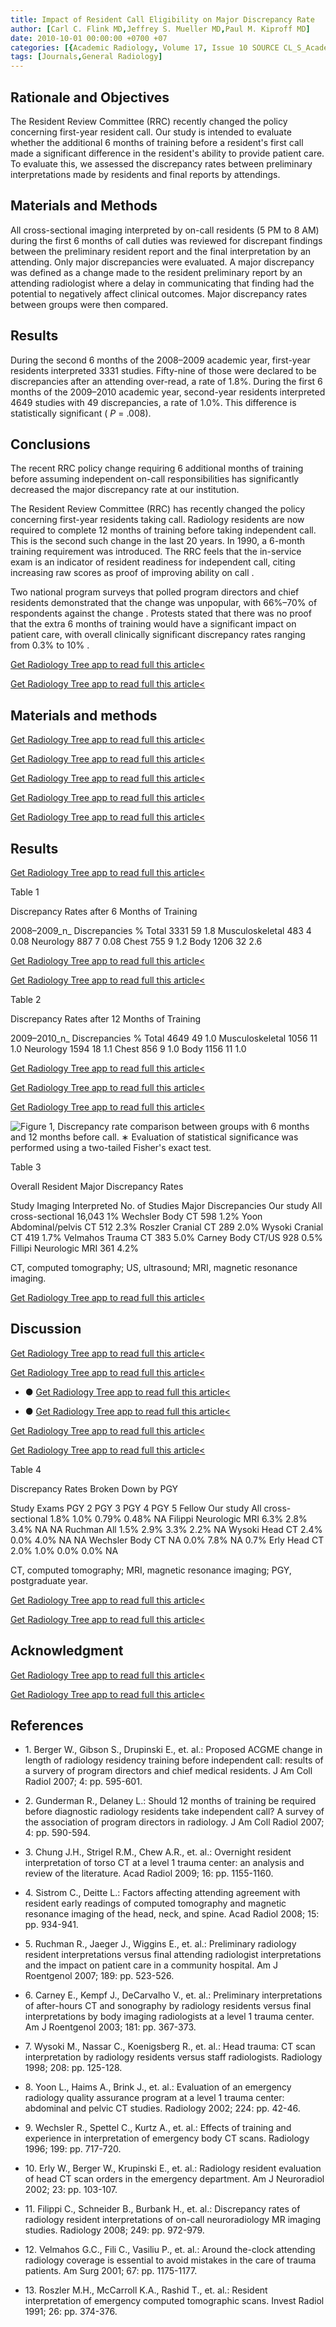 ```yaml
---
title: Impact of Resident Call Eligibility on Major Discrepancy Rate
author: [Carl C. Flink MD,Jeffrey S. Mueller MD,Paul M. Kiproff MD]
date: 2010-10-01 00:00:00 +0700 +07
categories: [{Academic Radiology, Volume 17, Issue 10 SOURCE CL_S_AcademicRadiologyVolume17Issue10 1}]
tags: [Journals,General Radiology]
---
```

## Rationale and Objectives

The Resident Review Committee (RRC) recently changed the policy concerning first-year resident call. Our study is intended to evaluate whether the additional 6 months of training before a resident's first call made a significant difference in the resident's ability to provide patient care. To evaluate this, we assessed the discrepancy rates between preliminary interpretations made by residents and final reports by attendings.

## Materials and Methods

All cross-sectional imaging interpreted by on-call residents (5 PM to 8 AM) during the first 6 months of call duties was reviewed for discrepant findings between the preliminary resident report and the final interpretation by an attending. Only major discrepancies were evaluated. A major discrepancy was defined as a change made to the resident preliminary report by an attending radiologist where a delay in communicating that finding had the potential to negatively affect clinical outcomes. Major discrepancy rates between groups were then compared.

## Results

During the second 6 months of the 2008–2009 academic year, first-year residents interpreted 3331 studies. Fifty-nine of those were declared to be discrepancies after an attending over-read, a rate of 1.8%. During the first 6 months of the 2009–2010 academic year, second-year residents interpreted 4649 studies with 49 discrepancies, a rate of 1.0%. This difference is statistically significant ( _P_ = .008).

## Conclusions

The recent RRC policy change requiring 6 additional months of training before assuming independent on-call responsibilities has significantly decreased the major discrepancy rate at our institution.

The Resident Review Committee (RRC) has recently changed the policy concerning first-year residents taking call. Radiology residents are now required to complete 12 months of training before taking independent call. This is the second such change in the last 20 years. In 1990, a 6-month training requirement was introduced. The RRC feels that the in-service exam is an indicator of resident readiness for independent call, citing increasing raw scores as proof of improving ability on call .

Two national program surveys that polled program directors and chief residents demonstrated that the change was unpopular, with 66%–70% of respondents against the change . Protests stated that there was no proof that the extra 6 months of training would have a significant impact on patient care, with overall clinically significant discrepancy rates ranging from 0.3% to 10% .

[Get Radiology Tree app to read full this article<](https://clinicalpub.com/app)

[Get Radiology Tree app to read full this article<](https://clinicalpub.com/app)

## Materials and methods

[Get Radiology Tree app to read full this article<](https://clinicalpub.com/app)

[Get Radiology Tree app to read full this article<](https://clinicalpub.com/app)

[Get Radiology Tree app to read full this article<](https://clinicalpub.com/app)

[Get Radiology Tree app to read full this article<](https://clinicalpub.com/app)

[Get Radiology Tree app to read full this article<](https://clinicalpub.com/app)

## Results

[Get Radiology Tree app to read full this article<](https://clinicalpub.com/app)

Table 1


Discrepancy Rates after 6 Months of Training


2008–2009_n_ Discrepancies % Total 3331 59 1.8 Musculoskeletal 483 4 0.08 Neurology 887 7 0.08 Chest 755 9 1.2 Body 1206 32 2.6

[Get Radiology Tree app to read full this article<](https://clinicalpub.com/app)

[Get Radiology Tree app to read full this article<](https://clinicalpub.com/app)

Table 2


Discrepancy Rates after 12 Months of Training


2009–2010_n_ Discrepancies % Total 4649 49 1.0 Musculoskeletal 1056 11 1.0 Neurology 1594 18 1.1 Chest 856 9 1.0 Body 1156 11 1.0

[Get Radiology Tree app to read full this article<](https://clinicalpub.com/app)

[Get Radiology Tree app to read full this article<](https://clinicalpub.com/app)

[Get Radiology Tree app to read full this article<](https://clinicalpub.com/app)

![Figure 1, Discrepancy rate comparison between groups with 6 months and 12 months before call. ∗ Evaluation of statistical significance was performed using a two-tailed Fisher's exact test.](https://storage.googleapis.com/dl.dentistrykey.com/clinical/ImpactofResidentCallEligibilityonMajorDiscrepancyRate/0_1s20S1076633210002977.jpg)

Table 3


Overall Resident Major Discrepancy Rates


Study Imaging Interpreted No. of Studies Major Discrepancies Our study All cross-sectional 16,043 1% Wechsler  Body CT 598 1.2% Yoon  Abdominal/pelvis CT 512 2.3% Roszler  Cranial CT 289 2.0% Wysoki  Cranial CT 419 1.7% Velmahos  Trauma CT 383 5.0% Carney  Body CT/US 928 0.5% Fillipi  Neurologic MRI 361 4.2%

CT, computed tomography; US, ultrasound; MRI, magnetic resonance imaging.


[Get Radiology Tree app to read full this article<](https://clinicalpub.com/app)

## Discussion

[Get Radiology Tree app to read full this article<](https://clinicalpub.com/app)

[Get Radiology Tree app to read full this article<](https://clinicalpub.com/app)

- ●
[Get Radiology Tree app to read full this article<](https://clinicalpub.com/app)

- ●
[Get Radiology Tree app to read full this article<](https://clinicalpub.com/app)


[Get Radiology Tree app to read full this article<](https://clinicalpub.com/app)

[Get Radiology Tree app to read full this article<](https://clinicalpub.com/app)

Table 4


Discrepancy Rates Broken Down by PGY


Study Exams PGY 2 PGY 3 PGY 4 PGY 5 Fellow Our study All cross-sectional 1.8% 1.0% 0.79% 0.48% NA Filippi  Neurologic MRI 6.3% 2.8% 3.4% NA NA Ruchman  All 1.5% 2.9% 3.3% 2.2% NA Wysoki  Head CT 2.4% 0.0% 4.0% NA NA Wechsler  Body CT NA 0.0% 7.8% NA 0.7% Erly  Head CT 2.0% 1.0% 0.0% 0.0% NA

CT, computed tomography; MRI, magnetic resonance imaging; PGY, postgraduate year.


[Get Radiology Tree app to read full this article<](https://clinicalpub.com/app)

[Get Radiology Tree app to read full this article<](https://clinicalpub.com/app)

## Acknowledgment

[Get Radiology Tree app to read full this article<](https://clinicalpub.com/app)

[Get Radiology Tree app to read full this article<](https://clinicalpub.com/app)

## References

- 1\. Berger W., Gibson S., Drupinski E., et. al.: Proposed ACGME change in length of radiology residency training before independent call: results of a survery of program directors and chief medical residents. J Am Coll Radiol 2007; 4: pp. 595-601.


- 2\. Gunderman R., Delaney L.: Should 12 months of training be required before diagnostic radiology residents take independent call? A survey of the association of program directors in radiology. J Am Coll Radiol 2007; 4: pp. 590-594.


- 3\. Chung J.H., Strigel R.M., Chew A.R., et. al.: Overnight resident interpretation of torso CT at a level 1 trauma center: an analysis and review of the literature. Acad Radiol 2009; 16: pp. 1155-1160.


- 4\. Sistrom C., Deitte L.: Factors affecting attending agreement with resident early readings of computed tomography and magnetic resonance imaging of the head, neck, and spine. Acad Radiol 2008; 15: pp. 934-941.


- 5\. Ruchman R., Jaeger J., Wiggins E., et. al.: Preliminary radiology resident interpretations versus final attending radiologist interpretations and the impact on patient care in a community hospital. Am J Roentgenol 2007; 189: pp. 523-526.


- 6\. Carney E., Kempf J., DeCarvalho V., et. al.: Preliminary interpretations of after-hours CT and sonography by radiology residents versus final interpretations by body imaging radiologists at a level 1 trauma center. Am J Roentgenol 2003; 181: pp. 367-373.


- 7\. Wysoki M., Nassar C., Koenigsberg R., et. al.: Head trauma: CT scan interpretation by radiology residents versus staff radiologists. Radiology 1998; 208: pp. 125-128.


- 8\. Yoon L., Haims A., Brink J., et. al.: Evaluation of an emergency radiology quality assurance program at a level 1 trauma center: abdominal and pelvic CT studies. Radiology 2002; 224: pp. 42-46.


- 9\. Wechsler R., Spettel C., Kurtz A., et. al.: Effects of training and experience in interpretation of emergency body CT scans. Radiology 1996; 199: pp. 717-720.


- 10\. Erly W., Berger W., Krupinski E., et. al.: Radiology resident evaluation of head CT scan orders in the emergency department. Am J Neuroradiol 2002; 23: pp. 103-107.


- 11\. Filippi C., Schneider B., Burbank H., et. al.: Discrepancy rates of radiology resident interpretations of on-call neuroradiology MR imaging studies. Radiology 2008; 249: pp. 972-979.


- 12\. Velmahos G.C., Fili C., Vasiliu P., et. al.: Around the-clock attending radiology coverage is essential to avoid mistakes in the care of trauma patients. Am Surg 2001; 67: pp. 1175-1177.


- 13\. Roszler M.H., McCarroll K.A., Rashid T., et. al.: Resident interpretation of emergency computed tomographic scans. Invest Radiol 1991; 26: pp. 374-376.
